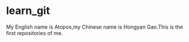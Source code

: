 # learn_git
My English name is Atopos,my Chinese name is Hongyan Gao.This is the first repositories of me.
